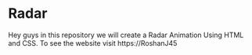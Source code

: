 # Radar
Hey guys in this repository we will create a Radar Animation Using HTML and CSS. To see the website visit https://RoshanJ45
